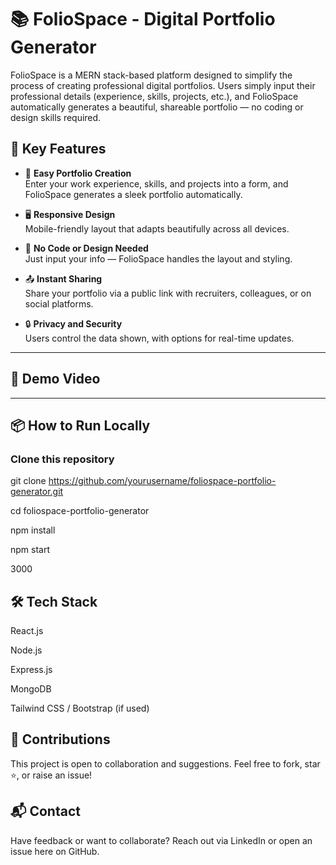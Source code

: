 # 📚 FolioSpace - Digital Portfolio Generator

FolioSpace is a MERN stack-based platform designed to simplify the process of creating professional digital portfolios. Users simply input their professional details (experience, skills, projects, etc.), and FolioSpace automatically generates a beautiful, shareable portfolio — no coding or design skills required.

## 🌟 Key Features

- 👤 **Easy Portfolio Creation**  
  Enter your work experience, skills, and projects into a form, and FolioSpace generates a sleek portfolio automatically.

- 🖥️ **Responsive Design**  
  Mobile-friendly layout that adapts beautifully across all devices.

- 🚀 **No Code or Design Needed**  
  Just input your info — FolioSpace handles the layout and styling.

- 📤 **Instant Sharing**  
  Share your portfolio via a public link with recruiters, colleagues, or on social platforms.

- 🔒 **Privacy and Security**  
  Users control the data shown, with options for real-time updates.

---

## 🎥 Demo Video  

---

## 📦 How to Run Locally

### Clone this repository

git clone https://github.com/yourusername/foliospace-portfolio-generator.git

cd foliospace-portfolio-generator

npm install

npm start

3000

## 🛠 Tech Stack
React.js

Node.js

Express.js

MongoDB

Tailwind CSS / Bootstrap (if used)

## 🙌 Contributions
This project is open to collaboration and suggestions.
Feel free to fork, star ⭐, or raise an issue!

## 📬 Contact
Have feedback or want to collaborate?
Reach out via LinkedIn or open an issue here on GitHub.

